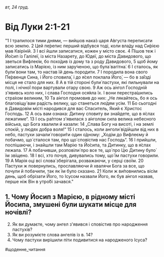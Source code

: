 
_вт, 24 груд._

# Від Луки 2:1-21
"1 І трапилося тими днями, — вийшов нака́з царя А́вгуста переписати всю землю.
2 Цей пе́репис перший відбувся тоді, коли вла́ду над Си́рією мав Квірі́ній.
3 І всі йшли записатися, кожен у місто своє.
4 Пішов теж і Йо́сип із Галілеї, із міста Назарету, до Юдеї, до міста Давидового, що зветься Вифлеє́м, бо похо́див із дому та з роду Давидового,
5 щоб йому записатись із Марією, із ним зару́ченою, що була́ вагітна́.
6 І сталось, як були́ вони там, то настав їй день породити.
7 І породила вона свого Пе́рвенця Сина, і Його сповила́, і до я́сел поклала Його́, — бо в за́їзді місця не стало для них.
8 А в тій стороні були́ пастухи, які пильнували на полі, і нічно́ї пори вартували отару свою.
9 Аж ось а́нгол Господній з'явивсь коло них, і слава Господня ося́яла їх. І вони перестра́шились стра́хом великим,
10 Та а́нгол промовив до них: „Не лякайтесь, бо я ось благовіщу́ вам радість велику, що станеться лю́дям усім.
11 Бо сьогодні в Давидовім місті народився для вас Спаситель, Який є Христос Господь.
12 А ось вам ознака: Дитину сповиту ви зна́йдете, що в я́слах лежатиме“.
13 І ось ра́птом з'явилася з а́нголом сила велика небесного війська, що Бога хвалили й казали:
14 „Слава Богу на висоті, і на землі спокій, у людях добра воля!“
15 І сталось, коли анголи́ відійшли від них в небо, пастухи зачали́ говори́ти один о́дному: „Ходім до Вифлеєму й побачмо, що́ сталося там, про що́ сповістив нас Господь“.
16 І прийшли, поспішаючи, і знайшли там Марію та Йо́сипа, та Дитинку, що в я́слах лежала.
17 А побачивши, розповіли́ про все те, що́ про Цю Дитину було́ їм зві́щено.
18 І всі, хто почув, дивувались тому, що́ їм пастухи говорили.
19 А Марія оці всі слова́ зберігала, розважаючи, у серці своїм.
20 Пастухи ж повернулись, прославляючи й хвалячи Бога за все, що почули й побачили, так як їм було сказано.
21 Коли ж ви́повнились вісім день, щоб обрізати Його, то Ісусом назвали Його, як був а́нгол назвав, перше ніж Він в утро́бі зачався."

## 1. Чому Йосип з Марією, в рідному місті Йосипа, змушені були шукати місце для ночівлі?
2. Як ви думаєте, чому ангел з'явився і сповістив про народження пастухів?
3. Як ви розумієте слова ангелів із в. 14?
4. Чому пастухи вирішили піти подивитися на народженого Ісуса?

#щоденне_читання
